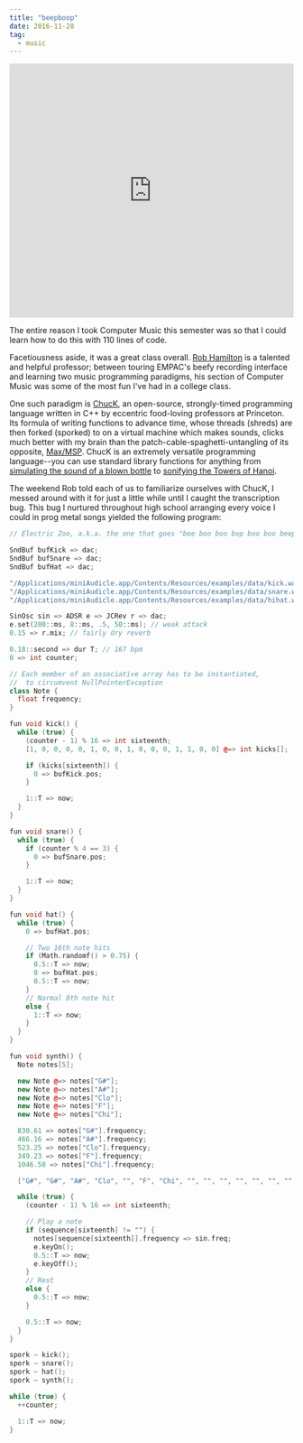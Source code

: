 ```yaml
---
title: "beepboop"
date: 2016-11-28
tag:
  - music
---
```


<iframe width="100%" height="450" scrolling="no" frameborder="no" src="https://w.soundcloud.com/player/?url=https%3A//api.soundcloud.com/tracks/295205526&amp;auto_play=false&amp;hide_related=false&amp;show_comments=true&amp;show_user=true&amp;show_reposts=false&amp;visual=true"></iframe>

The entire reason I took Computer Music this semester was so that I could learn how to do this with 110 lines of code.

Facetiousness aside, it was a great class overall. [Rob Hamilton](http://homepages.rpi.edu/~hamilr4/) is a talented and helpful professor; between touring EMPAC's beefy recording interface and learning two music programming paradigms, his section of Computer Music was some of the most fun I've had in a college class.

One such paradigm is [ChucK](http://chuck.cs.princeton.edu/doc/), an open-source, strongly-timed programming language written in C++ by eccentric food-loving professors at Princeton. Its formula of writing functions to advance time, whose threads (shreds) are then forked (sporked) to on a virtual machine which makes sounds, clicks much better with my brain than the patch-cable-spaghetti-untangling of its opposite, [Max/MSP](https://cycling74.com/products/max/). ChucK is an extremely versatile programming language--you can use standard library functions for anything from [simulating the sound of a blown bottle](http://chuck.cs.princeton.edu/doc/examples/stk/blowbotl.ck) to [sonifying the Towers of Hanoi](http://chuck.cs.princeton.edu/doc/examples/hanoi++.ck).

The weekend Rob told each of us to familiarize ourselves with ChucK, I messed around with it for just a little while until I caught the transcription bug. This bug I nurtured throughout high school arranging every voice I could in prog metal songs yielded the following program:

<!-- TODO Script won't display -->
<!-- <script src="https://gist.github.com/dawneraq/6a8c0611a073ed3e9d1632c9553ffca9.js"></script> -->

<!-- TODO Show TidalCycles example too -->

```cpp
// Electric Zoo, a.k.a. the one that goes "bee boo boo bop boo boo beep".

SndBuf bufKick => dac;
SndBuf bufSnare => dac;
SndBuf bufHat => dac;

"/Applications/miniAudicle.app/Contents/Resources/examples/data/kick.wav" => bufKick.read;
"/Applications/miniAudicle.app/Contents/Resources/examples/data/snare.wav" => bufSnare.read;
"/Applications/miniAudicle.app/Contents/Resources/examples/data/hihat.wav" => bufHat.read;

SinOsc sin => ADSR e => JCRev r => dac;
e.set(200::ms, 8::ms, .5, 50::ms); // weak attack
0.15 => r.mix; // fairly dry reverb

0.18::second => dur T; // 167 bpm
0 => int counter;

// Each member of an associative array has to be instantiated,
//  to circumvent NullPointerException
class Note {
  float frequency;
}

fun void kick() {
  while (true) {
    (counter - 1) % 16 => int sixteenth;
    [1, 0, 0, 0, 0, 1, 0, 0, 1, 0, 0, 0, 1, 1, 0, 0] @=> int kicks[];

    if (kicks[sixteenth]) {
      0 => bufKick.pos;
    }

    1::T => now;
  }
}

fun void snare() {
  while (true) {
    if (counter % 4 == 3) {
      0 => bufSnare.pos;
    }

    1::T => now;
  }
}

fun void hat() {
  while (true) {
    0 => bufHat.pos;

    // Two 16th note hits
    if (Math.randomf() > 0.75) {
      0.5::T => now;
      0 => bufHat.pos;
      0.5::T => now;
    }
    // Normal 8th note hit
    else {
      1::T => now;
    }
  }
}

fun void synth() {
  Note notes[5];

  new Note @=> notes["G#"];
  new Note @=> notes["A#"];
  new Note @=> notes["Clo"];
  new Note @=> notes["F"];
  new Note @=> notes["Chi"];

  830.61 => notes["G#"].frequency;
  466.16 => notes["A#"].frequency;
  523.25 => notes["Clo"].frequency;
  349.23 => notes["F"].frequency;
  1046.50 => notes["Chi"].frequency;

  ["G#", "G#", "A#", "Clo", "", "F", "Chi", "", "", "", "", "", "", "", "", ""] @=> string sequence[];

  while (true) {
    (counter - 1) % 16 => int sixteenth;

    // Play a note
    if (sequence[sixteenth] != "") {
      notes[sequence[sixteenth]].frequency => sin.freq;
      e.keyOn();
      0.5::T => now;
      e.keyOff();
    }
    // Rest
    else {
      0.5::T => now;
    }

    0.5::T => now;
  }
}

spork ~ kick();
spork ~ snare();
spork ~ hat();
spork ~ synth();

while (true) {
  ++counter;

  1::T => now;
}
```
